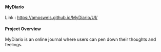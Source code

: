 #### MyDiario

Link : https://amoswels.github.io/MyDiario/UI/ 

#### Project Overview
MyDiario is an online journal where users can pen down their thoughts and feelings.



